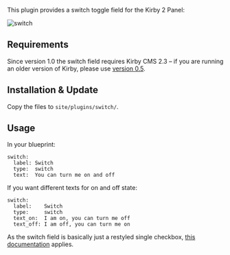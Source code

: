 This plugin provides a switch toggle field for the Kirby 2 Panel:

![switch](https://github.com/distantnative/switch/blob/master/switch.gif)

## Requirements
Since version 1.0 the switch field requires Kirby CMS 2.3 – if you are running an older version of Kirby, please use [version 0.5](https://github.com/distantnative/switch/releases/tag/v0.5).

## Installation & Update
Copy the files to `site/plugins/switch/`.

## Usage
In your blueprint:

```
switch:
  label: Switch
  type:  switch
  text:  You can turn me on and off
```

If you want different texts for on and off state:

```
switch:
  label:    Switch
  type:     switch
  text_on:  I am on, you can turn me off
  text_off: I am off, you can turn me on
```

As the switch field is basically just a restyled single checkbox, [this documentation](http://getkirby.com/docs/cheatsheet/panel-fields/checkbox) applies.
